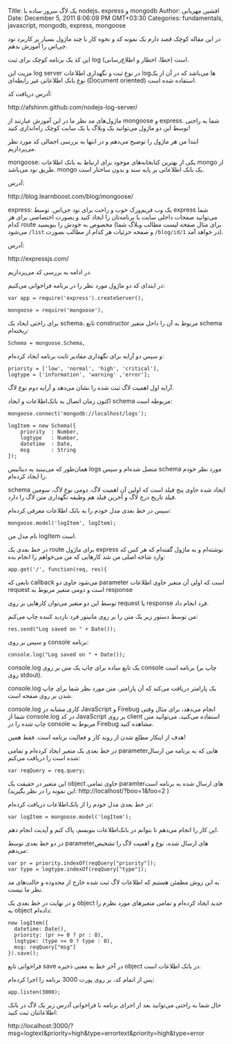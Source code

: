 Title: یک لاگ سرور ساده با nodejs، express و mongodb
Author: افشین مهربانی
Date: December 5, 2011 8:06:09 PM GMT+03:30
Categories: fundamentals, javascript, mongodb, express, mongoose

در این مقاله کوچک قصد دارم یک نمونه کد و نحوه کار با چند ماژول بسیار پر کاربرد نود جی‌اس را آموزش بدهم.

این کد یک برنامه کوچک برای ثبت log (خطا، اخطار و اطلاع‌رسانی) است.

مزیت این log server در نوع ثبت و نگهداری اطلاعات logها می‌باشد که در آن از یک نوع بانک‌ اطلاعاتی غیر رابطه‌ای (Document oriented) استفاده شده است.

آدرس دریافت کد:

<p dir="ltr">http://afshinm.github.com/nodejs-log-server/</p>

ماژول‌های مد نظر ما در این آموزش عبارتند از mongoose و express. شما به راحتی توسط این دو ماژول می‌توانید یک وبلاگ یا یک سایت کوچک راه‌اندازی کنید!

ابتدا من هر ماژول را توضیح می‌دهم و در انتها به بررسی اجمالی کد مورد نظر می‌پردازیم.

mongoose: یکی از بهترین کتابخانه‌های موجود برای ارتباط به بانک اطلاعات mongo از طریق نود می‌باشد. mongo یک بانک اطلاعاتی بر پایه سند و بدون ساختار است.

آدرس:

<p dir="ltr">http://blog.learnboost.com/blog/mongoose/</p>

express: یک وب فریم‌ورک خوب و راحت برای نود جی‌اس. توسط express شما می‌توانید صفحات داخلی سایت یا برنامه‌تان را ایجاد کنید و بصورت اختصاصی برای هر کدام route مخصوص به خودش را بنویسید (برای مثال صفحه لیست مطالب وبلاگ شما می‌شود `/list` و صفحه جزئیات هر کدام از مطالب بصورت `/blog/id/1` در خواهد آمد).

آدرس:

<p dir="ltr">http://expressjs.com/</p>

در ادامه به بررسی کد می‌پردازیم.

در ابتدای کد دو ماژول مورد نظر را در برنامه فراخوانی می‌کنیم:

    var app = require('express').createServer(),

    mongoose = require('mongoose'),

برای راحتی ایجاد یک schema، تابع constructor مربوط به آن را داخل متغیر schema ریخته‌ام:

    Schema = mongoose.Schema,

و سپس دو آرایه برای نگهداری مقادیر ثابت برنامه ایجاد کرده‌ام:

    priority = ['low', 'normal', 'high', 'critical'],
    logtype = ['information', 'warning' ,'error'];

آرایه اول اهمیت لاگ ثبت شده را نشان می‌دهد و آرایه دوم نوع لاگ.

اکنون زمان اتصال به بانک‌اطلاعات و ایجاد schema مربوطه است:

    mongoose.connect('mongodb://localhost/logs');

    logItem = new Schema({
        priority  : Number,
        logtype   : Number,
        datetime  : Date,
        msg       : String
    });

همان‌طور که می‌بینید به دیتابیس logs متصل شده‌ام و سپس schema مورد نظر خودم را ایجاد کرده‌ام.

schema ایجاد شده حاوی پنج فیلد است که اولین آن اهمیت لاگ، دومی نوع لاگ، سومین فیلد تاریخ درج لاگ و آخرین فیلد هم وظیفه نگهداری متن لاگ را دارد.

سپس در خط بعدی مدل خودم را به بانک اطلاعات معرفی کرده‌ام:

    mongoose.model('logItem', logItem);

نام مدل من logItem است.

در خط بعدی یک route برای ماژول express نوشته‌ام و به ماژول گفته‌ام که هر کس که وارد شاخه اصلی من شد کار‌هایی که من می‌خواهم را انجام بده:

    app.get('/', function(req, res){

تابعی که callback می‌شود حاوی دو parameter است که اولی آن متغیر حاوی اطلاعات request است و دومی متغیر مربوط به response

توسط این دو متغیر می‌توان کارهایی بر روی request یا response فرد انجام داد.

من توسط دستور زیر یک متن را بر روی مانیتور فرد بازدید کننده چاپ می‌کنم:

    res.send("Log saved on " + Date());

و سپس بر روی console برنامه:

    console.log("Log saved on " + Date());

console.log یک تابع ساده برای چاپ یک متن بر روی console برنامه است (چاپ بر روی stdout).

console.log یک پارامتر دریافت می‌کند که آن پارامتر، متن مورد نظر شما برای چاپ شدن بر روی صفحه است.

console.log کاری مشابه در JavaScript و Firebug  انجام می‌دهد، برای مثال وقتی شما از console.log در کد JavaScript بر روی client استفاده می‌کنید، می‌توانید متن چاپ شده را در console مربوط به Firebug مشاهده کنید.

هدف از اینکار مطلع شدن از روند کار و فعالیت برنامه است. فقط همین!

در خط بعدی یک متغیر ایجاد کرده‌ام و تمامی parameterهایی که به برنامه من ارسال شده است را دریافت می‌کنم:

    var reqQuery = req.query;

این متغیر در حقیقت یک object حاوی تمامی paramterهای ارسال شده به برنامه است (این نمونه را در نظر بگیرید: http://localhost/?boo=1&amp;foo=2 )

در خط بعدی مدل خودم را از بانک‌اطلاعات دریافت کرده‌ام:

    var logItem = mongoose.model('logItem');

این کار را انجام می‌دهم تا بتوانم در بانک‌اطلاعات بنویسم، پاک کنم و آپدیت انجام دهم.

در دو خط بعدی توسط parameterهای ارسال شده، نوع و اهمیت لاگ را تشخیص می‌دهم:

    var pr = priority.indexOf(reqQuery["priority"]);
    var type = logtype.indexOf(reqQuery["type"]);

به این روش مطمئن هستیم که اطلاعات لاگ ثبت شده خارج از محدوده و حالت‌های مد نظر ما نیست.

و در نهایت در خط بعدی یک object جدید ایجاد کرده‌ام و تمامی متغیرهای مورد نظرم را به object داده‌ام:

    new logItem({
      datetime: Date(),
      priority: (pr >= 0 ? pr : 0), 
      logtype: (type >= 0 ? type : 0), 
      msg: reqQuery["msg"]
    }).save();

فراخوانی تابع save در آخر خط به معنی ذخیره object در بانک اطلاعات است.

پس از اتمام کد، بر روی پورت 3000 برنامه را اجرا کرده‌ام:


    app.listen(3000);

حال شما به راحتی می‌توانید بعد از اجرای برنامه با فراخوانی آدرس زیر یک لاگ در بانک اطلاعاتتان ثبت کنید:

<p dir="ltr">http://localhost:3000/?msg=logtext&priority=high&type=errortext&priority=high&type=error</p>
